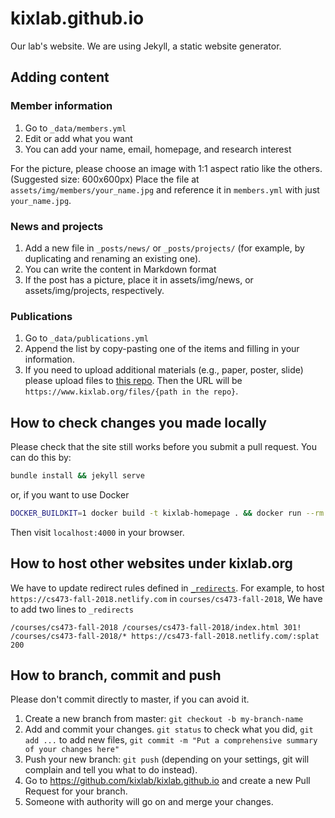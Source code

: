 # kixlab.github.io

Our lab's website. We are using Jekyll, a static website generator.

## Adding content

### Member information

1. Go to `_data/members.yml`
2. Edit or add what you want
3. You can add your name, email, homepage, and research interest

For the picture, please choose an image with 1:1 aspect ratio like the others. (Suggested size: 600x600px)
Place the file at `assets/img/members/your_name.jpg` and reference it in `members.yml` with just `your_name.jpg`.

### News and projects

1. Add a new file in `_posts/news/` or `_posts/projects/` (for example, by duplicating and renaming an existing one).
2. You can write the content in Markdown format
3. If the post has a picture, place it in assets/img/news, or assets/img/projects, respectively.

### Publications

1. Go to `_data/publications.yml`
2. Append the list by copy-pasting one of the items and filling in your information.
3. If you need to upload additional materials (e.g., paper, poster, slide) please upload files to [this repo](https://github.com/kixlab/website-files). Then the URL will be `https://www.kixlab.org/files/{path in the repo}`.

## How to check changes you made locally

Please check that the site still works before you submit a pull request. You can do this by:

```sh
bundle install && jekyll serve
```
or, if you want to use Docker
```sh
DOCKER_BUILDKIT=1 docker build -t kixlab-homepage . && docker run --rm -p 4000:4000 -v "$(pwd):/src" -it kixlab-homepage
```

Then visit `localhost:4000` in your browser.

## How to host other websites under kixlab.org
We have to update redirect rules defined in [`_redirects`](https://github.com/kixlab/kixlab.github.io/blob/master/_redirects).
For example, to host `https://cs473-fall-2018.netlify.com` in `courses/cs473-fall-2018`,
We have to add two lines to `_redirects`
```
/courses/cs473-fall-2018 /courses/cs473-fall-2018/index.html 301!
/courses/cs473-fall-2018/* https://cs473-fall-2018.netlify.com/:splat 200
```

## How to branch, commit and push

Please don't commit directly to master, if you can avoid it.

1. Create a new branch from master: `git checkout -b my-branch-name`
2. Add and commit your changes. `git status` to check what you did, `git add ...` to add new files, `git commit -m "Put a comprehensive summary of your changes here"`
3. Push your new branch: `git push` (depending on your settings, git will complain and tell you what to do instead).
4. Go to https://github.com/kixlab/kixlab.github.io and create a new Pull Request for your branch.
5. Someone with authority will go on and merge your changes.
